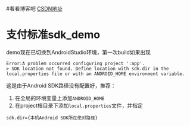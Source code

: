 
#看看博客吧
[CSDN地址](https://blog.csdn.net/Lemon_wzq/article/details/103895501)

# 支付标准sdk_demo

demo现在已切换到AndroidStudio环境，第一次build如果出现

```
Error:A problem occurred configuring project ':app'.
> SDK location not found. Define location with sdk.dir in the local.properties file or with an ANDROID_HOME environment variable.
```

这是由于Android SDK路径没有配置好，推荐：

1. 在全局的环境变量上添加`ANDROID_HOME`
2. 在project根目录下添加`local.properties`文件，并指定

```sdk.dir={本机Android SDK所在绝对路径}```